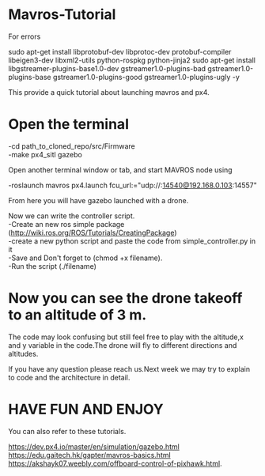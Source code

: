 # Mavros-Tutorial
For errors

sudo apt-get install libprotobuf-dev libprotoc-dev protobuf-compiler libeigen3-dev libxml2-utils python-rospkg python-jinja2
sudo apt-get install libgstreamer-plugins-base1.0-dev gstreamer1.0-plugins-bad gstreamer1.0-plugins-base gstreamer1.0-plugins-good gstreamer1.0-plugins-ugly -y

 This provide a quick tutorial about launching mavros and px4.  
 # Open the terminal
 -cd path_to_cloned_repo/src/Firmware\
 -make px4_sitl gazebo

Open another terminal window or tab, and start MAVROS node using

 -roslaunch mavros px4.launch fcu_url:="udp://:14540@192.168.0.103:14557"
 
 From here you will have gazebo launched with a drone.
 
 Now we can write the controller script.\
-Create an new ros simple package (http://wiki.ros.org/ROS/Tutorials/CreatingPackage) \
-create a new python script and paste the code from simple_controller.py in it \
-Save and Don't forget to (chmod +x filename).\
-Run the script  (./filename)


  # Now you can see the drone takeoff to an altitude of 3 m.
  The code may look confusing but still feel free to play with the altitude,x and y variable in the code.The drone will fly to different directions and altitudes.
  
If you have any question please reach us.Next week we may try to explain to code and the architecture in detail.
 
 # HAVE FUN AND ENJOY


You can also refer to these tutorials.

https://dev.px4.io/master/en/simulation/gazebo.html \
https://edu.gaitech.hk/gapter/mavros-basics.html \
https://akshayk07.weebly.com/offboard-control-of-pixhawk.html.
